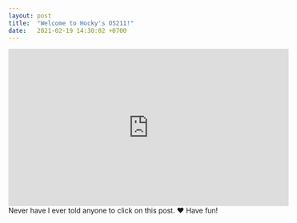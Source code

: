 ```yaml
---
layout: post
title:  "Welcome to Hocky's OS211!"
date:   2021-02-19 14:30:02 +0700
---
```

<iframe width="560" height="315" src="https://www.youtube.com/embed/2ocykBzWDiM?autoplay=1&mute=0" frameborder="0" allow="accelerometer; autoplay; clipboard-write; encrypted-media; gyroscope; picture-in-picture" allowfullscreen></iframe>
<br>
Never have I ever told anyone to click on this post. ♥  
Have fun!
